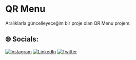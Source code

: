 # QR Menu

Aralıklarla güncelleyeceğim bir proje olan QR Menu projem.

## 🌐 Socials:
[![Instagram](https://img.shields.io/badge/Instagram-%23E4405F.svg?logo=Instagram&logoColor=white)](https://instagram.com/eren.sungun) [![LinkedIn](https://img.shields.io/badge/LinkedIn-%230077B5.svg?logo=linkedin&logoColor=white)](https://linkedin.com/in/erensungun) [![Twitter](https://img.shields.io/badge/Twitter-%231DA1F2.svg?logo=Twitter&logoColor=white)](https://twitter.com/erensungun_) 
